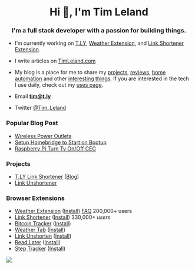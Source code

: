 <h1 align="center">Hi 👋, I'm Tim Leland</h1>
<h3 align="center">I'm a full stack developer with a passion for building things.</h3>

- I’m currently working on [T.LY](https://t.ly/), [Weather Extension](https://weatherextension.com/), and [Link Shortener Extension](https://t.ly/extension).

- I write articles on [TimLeland.com](https://timleland.com/)

- My blog is a place for me to share my [projects](https://timleland.com/category/side-project/), [reviews](https://timleland.com/category/review/), [home automation](https://timleland.com/category/home-automation/) and other [interesting things](https://timleland.com/category/raspberry-pi/). If you are interested in the tech I use daily, check out my [uses page](https://timleland.com/uses).

- Email **tim@t.ly**
- Twitter [@Tim_Leland](https://twitter.com/Tim_Leland)


### Popular Blog Post
- [Wireless Power Outlets](https://timleland.com/wireless-power-outlets/)
- [Setup Homebridge to Start on Bootup](https://timleland.com/setup-homebridge-to-start-on-bootup/)
- [Raspberry Pi Turn Tv On/Off CEC](https://timleland.com/raspberry-pi-turn-tv-onoff-cec/)

### Projects

-   [T.LY Link Shortener](https://t.ly/) ([Blog](https://blog.t.ly/))
-   [Link Unshortener](https://linkunshorten.com/)

### Browser Extensions

-   [Weather Extension](https://timleland.com/weather-chrome-extension/) ([Install](https://weatherextension.com/install)) [FAQ](https://timleland.com/weather-extension-faq/) 200,000+ users
-   [Link Shortener](https://timleland.com/link-shortener-extension/) ([Install](https://t.ly/extension)) 330,000+ *users*
-   [Bitcoin Tracker](https://timleland.com/bitcoin-tracker-extension/) ([Install](https://t.ly/bitcoin))
-   [Weather Tab](https://timleland.com/weathertab/) ([Install](https://chrome.google.com/webstore/detail/weather-tab/fncgdgifhdpnlfijpimlgaheiapclldd?authuser=2))
-   [Link Unshorten](https://linkunshorten.com/) ([Install](https://linkunshorten.com/extension))
-   [Read Later](https://timleland.com/read-later-extension/) ([Install](https://chrome.google.com/webstore/detail/read-later/hleifpgbhiladknmecmkpgbgfmlnjhoh))
-   [Step Tracker](https://timleland.com/Step-Tracker-Extension/) ([Install](https://chrome.google.com/webstore/detail/step-tracker/mmehkkgdjeabomkpmpfkemcomagemjfn))


 <img src="https://komarev.com/ghpvc/?username=timleland">
